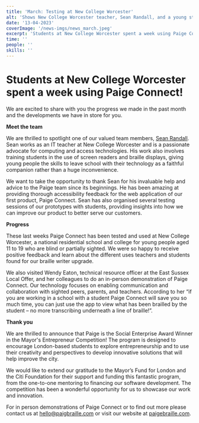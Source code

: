 ```yaml
---
title: 'March: Testing at New College Worcester'
alt: 'Shows New College Worcester teacher, Sean Randall, and a young student playing with LEGO Braille Bricks. '
date: '13-04-2023'
coverImage: '/news-imgs/news_march.jpeg'
excerpt: 'Students at New College Worcester spent a week using Paige Connect. Subscribe to our newsletter to learn more!'
time: ''
people: ''
skills: ''
---
```


# Students at New College Worcester spent a week using Paige Connect!

We are excited to share with you the progress we made in the past month and the developments we have in store for you.

**Meet the team**

We are thrilled to spotlight one of our valued team members, [Sean Randall](https://seanrandall.me/). Sean works as an IT teacher at New College Worcester and is a passionate advocate for computing and access technologies. His work also involves training students in the use of screen readers and braille displays, giving young people the skills to leave school with their technology as a faithful companion rather than a huge inconvenience.

We want to take the opportunity to thank Sean for his invaluable help and advice to the Paige team since its beginnings. He has been amazing at providing thorough accessibility feedback for the web application of our first product, Paige Connect. Sean has also organised several testing sessions of our prototypes with students, providing insights into how we can improve our product to better serve our customers.


**Progress**

These last weeks Paige Connect has been tested and used at New College Worcester, a national residential school and college for young people aged 11 to 19 who are blind or partially sighted. We were so happy to receive positive feedback and learn about the different uses teachers and students found for our braille writer upgrade.

We also visited Wendy Eaton, technical resource officer at the East Sussex Local Offer, and her colleagues to do an in-person demonstration of Paige Connect. Our technology focuses on enabling communication and collaboration with sighted peers, parents, and teachers. According to her “if you are working in a school with a student Paige Connect will save you so much time, you can just use the app to view what has been brailled by the student – no more transcribing underneath a line of braille!”.

**Thank you**

We are thrilled to announce that Paige is the Social Enterprise Award Winner in the Mayor's Entrepreneur Competition! The program is designed to encourage London-based students to explore entrepreneurship and to use their creativity and perspectives to develop innovative solutions that will help improve the city.

We would like to extend our gratitude to the Mayor’s Fund for London and the Citi Foundation for their support and funding this fantastic program, from the one-to-one mentoring to financing our software development. The competition has been a wonderful opportunity for us to showcase our work and innovation.

For in person demonstrations of Paige Connect or to find out more please contact us at <hello@paigbraille.com> or visit our website at [paigebraille.com](https://paigebraille.com/).